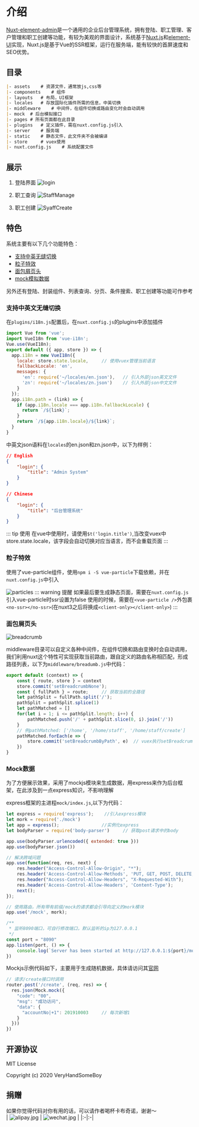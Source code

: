 # 介绍
[Nuxt-element-admin](https://github.com/VeryHandSomeBoy/Nuxt-element-admin)是一个通用的企业后台管理系统，拥有登陆、职工管理、客户管理和职工创建等功能，有较为美观的界面设计，系统基于[Nuxt.js](https://www.nuxtjs.cn/)和[element-UI](https://element.eleme.cn/#/zh-CN)实现，Nuxt.js是基于Vue的SSR框架，运行在服务端，能有较快的首屏速度和SEO优势。

## 目录
```md
|- assets    # 资源文件，通常放js,css等
|- components    # 组件
|- layouts   # 布局，UI框架
|- locales   # 存放国际化插件所需的信息，中英切换
|- middleware    # 中间件，在组件切换或路由变化时会自动调用
|- mock  # 后台模拟接口
|- pages # 所有页面都在此目录
|- plugins   # 定义插件，需在nuxt.config.js引入
|- server    # 服务端
|- static    # 静态文件，此文件夹不会被编译
|- store     # vuex使用
|- nuxt.config.js    # 系统配置文件
```

## 展示
1. 登陆界面
![login](/particles.png)

2. 职工查询
![StaffManage](/StaffMange.png)

3. 职工创建
![SyaffCreate](/StaffCreate.png)

## 特色
系统主要有以下几个功能特色：
- [支持中英无缝切换](./#支持中英文无缝切换)
- [粒子特效](./#粒子特效)
- [面包屑页头](./#面包屑页头)
- [mock模拟数据](./#mock数据)

另外还有登陆、封装组件、列表查询、分页、条件搜索、职工创建等功能可作参考

### 支持中英文无缝切换
在`plugins/i18n.js`配置后，在`nuxt.config.js`的plugins中添加插件
``` js
import Vue from 'vue';
import VueI18n from 'vue-i18n';
Vue.use(VueI18n);
export default ({ app, store }) => {
  app.i18n = new VueI18n({
    locale: store.state.locale,     // 使用vuex管理当前语言
    fallbackLocale: 'en',
    messages: {
      'en': require('~/locales/en.json'),   // 引入外部json英文文件
      'zn': require('~/locales/zn.json')    // 引入外部json中文文件
    }
  });
  app.i18n.path = (link) => {
    if (app.i18n.locale === app.i18n.fallbackLocale) {
      return `/${link}`;
    }
    return `/${app.i18n.locale}/${link}`;
  }
}
```
中英文json语料在`locales`的en.json和zn.json中，以下为样例：
```json
// English
{
    "login": {
        "title": "Admin System"
    }
}

// Chinese
{
    "login": {
        "title": "后台管理系统"
    }
}
```
::: tip 使用
在vue中使用时，请使用`$t('login.title')`,当改变vuex中store.state.locale，该字段会自动切换对应当语言，而不会重载页面
:::

### 粒子特效

使用了vue-particle组件，使用`npm i -S vue-particle`下载依赖，并在`nuxt.config.js`中引入

![particles](/particles.png)
::: warning 提醒
如果最后要生成静态页面，需要在`nuxt.config.js`引入vue-particle时ssr设置为false
使用的时候，需要在`<vue-particle />`外包裹`<no-ssr></no-ssr>`(在nuxt3之后将换成`<client-only></client-only>`)
:::

### 面包屑页头
![breadcrumb](/bread.png)  

middleware目录可以自定义各种中间件，在组件切换和路由变换时会自动调用，我们利用nuxt这个特性可实现获取当前路由，跟自定义的路由名称相匹配，形成路径列表，以下为`middleware/breadumb.js`中代码：
```js
export default (context) => {
    const { route, store } = context
    store.commit('setBreadcrumbNone');
    const { fullPath } = route;     // 获取当前的全路径
    let pathSplit = fullPath.split('/');
    pathSplit = pathSplit.splice(1)
    let pathMatched = []
    for(let i = 1; i <= pathSplit.length; i++) {
        pathMatched.push('/' + pathSplit.slice(0, i).join('/'))     
    }
    // 例pathMatched: ['/home', '/home/staff', '/home/staff/create']
    pathMatched.forEach(e => {
        store.commit('setBreadcrumbByPath', e)  // vuex执行setBreadcrumbByPath, 将当前路径添加到面包屑列表中
    })
}
```

### Mock数据
为了方便展示效果，采用了mockjs模块来生成数据，用express来作为后台框架，在此涉及到一点express知识，不影响理解

express框架的主进程`mock/index.js`,以下为代码：
```js
let express = require('express');    //引入express模块
let mork = require('./mock')
let app = express();                //实例化express
let bodyParser = require('body-parser')     // 获取post请求中的body

app.use(bodyParser.urlencoded({ extended: true }))
app.use(bodyParser.json())

// 解决跨域问题
app.use(function(req, res, next) {
    res.header("Access-Control-Allow-Origin", "*");
    res.header('Access-Control-Allow-Methods', 'PUT, GET, POST, DELETE, OPTIONS');
    res.header("Access-Control-Allow-Headers", "X-Requested-With");
    res.header('Access-Control-Allow-Headers', 'Content-Type');
    next();
});

// 使用路由，所有带有前缀/mock的请求都会引导向定义的mork模块
app.use('/mock', mork);

/**
 * 监听8090端口，可自行修改端口，默认监听的ip为127.0.0.1
 */
const port = "8090" 
app.listen(port, () => {
    console.log(`Server has been started at http://127.0.0.1:${port}/mock`);
})
```

Mockjs示例代码如下，主要用于生成随机数据，具体请访问其[官网](http://mockjs.com/)
```js
// 请求/create接口时调用
router.post('/create', (req, res) => {
  res.json(Mock.mock({
    "code": "00",
    "msg": "成功访问",
    "data": {
      "accountNo|+1": 201910003     // 每次新增1
    }
  }))
})
```

## 开源协议

MIT License

Copyright (c) 2020 VeryHandSomeBoy

## 捐赠
如果你觉得代码对你有用的话，可以请作者喝杯卡布奇诺，谢谢～  
| ![alipay.jpg](/alipay.jpg) | ![wechat.jpg](/wechat.jpg) |
|:-|:-|